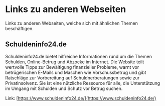 # Links zu anderen Webseiten

Links zu anderen Webseiten, welche sich mit ähnlichen Themen beschäftigen.

## Schuldeninfo24.de

Schuldeninfo24.de bietet hilfreiche Informationen rund um die Themen Schulden, Online-Betrug und Abzocke im Internet. Die Website teilt wertvolle Tipps zur Bewältigung finanzieller Probleme, warnt vor betrügerischen E-Mails und Maschen wie Vorschussbetrug und gibt Ratschläge zur Vorbereitung auf Schuldnerberatungen sowie zur Privatinsolvenz. Sie ist eine nützliche Ressource für alle, die Unterstützung im Umgang mit Schulden und Schutz vor Betrug suchen.

Link: [https://www.schuldeninfo24.de/](https://www.schuldeninfo24.de/)